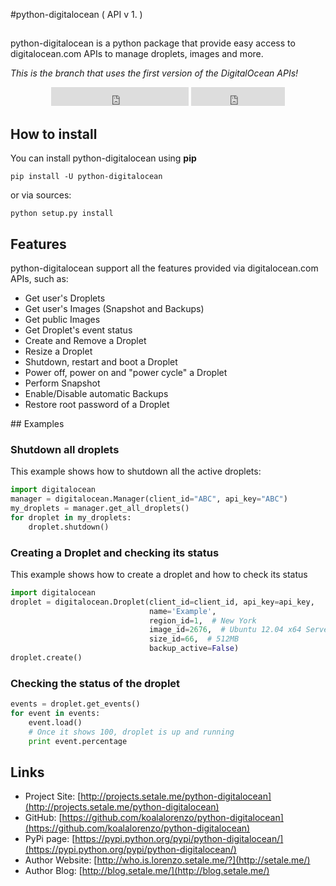 #python-digitalocean ( API v 1. )
##

python-digitalocean is a python package that provide easy access to digitalocean.com APIs to manage droplets, images and more.

*This is the branch that uses the first version of the DigitalOcean APIs!*

<div align="center">

<iframe src="http://ghbtns.com/github-btn.html?user=koalalorenzo&repo=python-digitalocean&type=follow&size=large&count=true"
  allowtransparency="true" frameborder="0" scrolling="0" width="220" height="30"></iframe>

<iframe src="http://ghbtns.com/github-btn.html?user=koalalorenzo&repo=python-digitalocean&type=watch&size=large&count=true"
  allowtransparency="true" frameborder="0" scrolling="0" width="150" height="30"></iframe>

</div>

## How to install

You can install python-digitalocean using **pip**

    pip install -U python-digitalocean

or via sources:

    python setup.py install

## Features
python-digitalocean support all the features provided via digitalocean.com APIs, such as:

* Get user's Droplets
* Get user's Images (Snapshot and Backups)
* Get public Images
* Get Droplet's event status
* Create and Remove a Droplet
* Resize a Droplet
* Shutdown, restart and boot a Droplet
* Power off, power on and "power cycle" a Droplet
* Perform Snapshot
* Enable/Disable automatic Backups
* Restore root password of a Droplet


## Examples
### Shutdown all droplets

This example shows how to shutdown all the active droplets:

```python
import digitalocean
manager = digitalocean.Manager(client_id="ABC", api_key="ABC")
my_droplets = manager.get_all_droplets()
for droplet in my_droplets:
    droplet.shutdown()
```

### Creating a Droplet and checking its status

This example shows how to create a droplet and how to check its status

```python
import digitalocean
droplet = digitalocean.Droplet(client_id=client_id, api_key=api_key,
                               name='Example',
                               region_id=1,  # New York
                               image_id=2676,  # Ubuntu 12.04 x64 Server
                               size_id=66,  # 512MB
                               backup_active=False)
droplet.create()
```

### Checking the status of the droplet
```python
events = droplet.get_events()
for event in events:
    event.load()
    # Once it shows 100, droplet is up and running
    print event.percentage
```

## Links

  * Project Site: [http://projects.setale.me/python-digitalocean](http://projects.setale.me/python-digitalocean)
  * GitHub: [https://github.com/koalalorenzo/python-digitalocean](https://github.com/koalalorenzo/python-digitalocean)
  * PyPi page: [https://pypi.python.org/pypi/python-digitalocean/](https://pypi.python.org/pypi/python-digitalocean/)
  * Author Website: [http://who.is.lorenzo.setale.me/?](http://setale.me/)
  * Author Blog: [http://blog.setale.me/](http://blog.setale.me/)

<script>
  (function(i,s,o,g,r,a,m){i['GoogleAnalyticsObject']=r;i[r]=i[r]||function(){
  (i[r].q=i[r].q||[]).push(arguments)},i[r].l=1*new Date();a=s.createElement(o),
  m=s.getElementsByTagName(o)[0];a.async=1;a.src=g;m.parentNode.insertBefore(a,m)
  })(window,document,'script','//www.google-analytics.com/analytics.js','ga');

  ga('create', 'UA-10395528-24', 'setale.me');
  ga('send', 'pageview');

</script>

